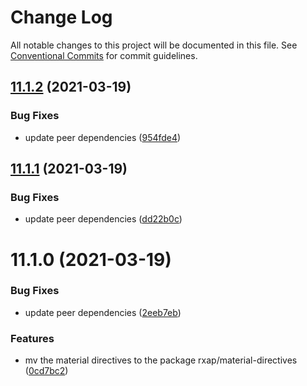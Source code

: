 # Change Log

All notable changes to this project will be documented in this file.
See [Conventional Commits](https://conventionalcommits.org) for commit guidelines.

## [11.1.2](https://gitlab.com/rxap/packages/compare/@rxap/material-directives@11.1.1...@rxap/material-directives@11.1.2) (2021-03-19)


### Bug Fixes

* update peer dependencies ([954fde4](https://gitlab.com/rxap/packages/commit/954fde47836ff0c1f25a77c33ff871ddc7685b6c))





## [11.1.1](https://gitlab.com/rxap/packages/compare/@rxap/material-directives@11.1.0...@rxap/material-directives@11.1.1) (2021-03-19)


### Bug Fixes

* update peer dependencies ([dd22b0c](https://gitlab.com/rxap/packages/commit/dd22b0ce053bc266c7aea659a2faf3be39f424e7))





# 11.1.0 (2021-03-19)


### Bug Fixes

* update peer dependencies ([2eeb7eb](https://gitlab.com/rxap/packages/commit/2eeb7eb85eedd6d610e855dc1724c7153cf01fd0))


### Features

* mv the material directives to the package rxap/material-directives ([0cd7bc2](https://gitlab.com/rxap/packages/commit/0cd7bc2102784085ba2c58702628984c1cfbb092))
